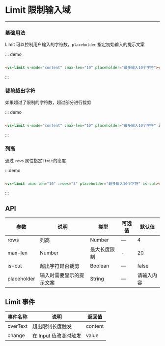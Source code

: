 # Limit 限制输入域
----
### 基础用法
Limit 可以控制用户输入的字符数，```placeholder``` 指定初始输入的提示文案
<div class="demo-block">
<vs-limit :maxLen="10" placeholder="最多输入10个字符"></vs-limit>
</div>

::: demo
```html

<vs-limit v-mode="content" :max-len="10" placeholder="最多输入10个字符"></vs-limit>

```
:::


### 裁剪超出字符
如果超过了限制的字符数，超过部分进行裁剪

<div class="demo-block">
<vs-limit :max-len="10" placeholder="最多输入10个字符" isCut></vs-limit>
</div>

::: demo
```html

<vs-limit v-mode="content" :max-len="10" placeholder="最多输入10个字符" is-cut></vs-limit>

```
:::

### 列高
通过 ```rows``` 属性指定```limit```的高度

<div class="demo-block">
<vs-limit :max-len="10" :rows="3" placeholder="最多输入10个字符" is-cut></vs-limit>
</div>


:::demo
```html

<vs-limit :max-len="10" :rows="3" placeholder="最多输入10个字符" is-cut></vs-limit>

```
:::

<script>
export default {
  data() {
    return {
      content: ''
    };
  }
}
</script>


## API

| 参数      | 说明          | 类型      | 可选值                           | 默认值  |
|---------- |-------------- |---------- |--------------------------------  |-------- |
| rows | 列高 | Number | — | 4 |
| max-len | Number | 最大长度限制 | - | 20 |
| is-cut | 超出字符是否裁剪 | Boolean | — | false |
| placeholder | 输入时需要显示的提示文案 | String | — | 请输入内容 |


## Limit 事件

| 事件名称      | 说明          | 返回值  |
|---------- |-------------- |---------- |
| overText | 超出限制长度触发 | content |
|change   | 在 Input 值改变时触发| value |
